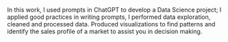 In this work, I used prompts in ChatGPT to develop a Data Science project;
I applied good practices in writing prompts, 
I performed data exploration, cleaned and processed data.
Produced visualizations to find patterns and identify the sales profile of a market to assist you in decision making.
